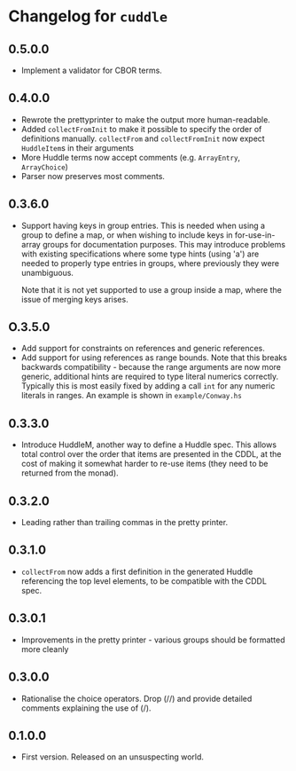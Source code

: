 # Changelog for `cuddle`

## 0.5.0.0

* Implement a validator for CBOR terms.

## 0.4.0.0

* Rewrote the prettyprinter to make the output more human-readable.
* Added `collectFromInit` to make it possible to specify the order of
  definitions manually. `collectFrom` and `collectFromInit` now expect
  `HuddleItem`s in their arguments
* More Huddle terms now accept comments (e.g. `ArrayEntry`, `ArrayChoice`)
* Parser now preserves most comments.

## 0.3.6.0

* Support having keys in group entries. This is needed when using a group to
  define a map, or when wishing to include keys in for-use-in-array groups for
  documentation purposes. This may introduce problems with existing specifications
  where some type hints (using 'a') are needed to properly type entries in groups,
  where previously they were unambiguous.

  Note that it is not yet supported to use a group inside a map, where the
  issue of merging keys arises.

## O.3.5.0

* Add support for constraints on references and generic references.
* Add support for using references as range bounds. Note that this breaks
  backwards compatibility - because the range arguments are now more generic,
  additional hints are required to type literal numerics correctly. Typically
  this is most easily fixed by adding a call `int` for any numeric literals in
  ranges. An example is shown in `example/Conway.hs`

## 0.3.3.0

* Introduce HuddleM, another way to define a Huddle spec. This allows total
  control over the order that items are presented in the CDDL, at the cost
  of making it somewhat harder to re-use items (they need to be returned from
  the monad).

## 0.3.2.0

* Leading rather than trailing commas in the pretty printer.

## 0.3.1.0

* `collectFrom` now adds a first definition in the generated Huddle referencing
  the top level elements, to be compatible with the CDDL spec.

## 0.3.0.1

* Improvements in the pretty printer - various groups should be formatted more
  cleanly

## 0.3.0.0

* Rationalise the choice operators. Drop (//) and provide detailed comments
  explaining the use of (/).

## 0.1.0.0

* First version. Released on an unsuspecting world.

